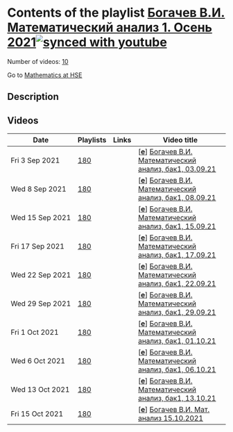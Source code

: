 # Contents of the playlist [Богачев В.И. Математический анализ 1. Осень 2021](https://www.youtube.com/playlist?list=PLq3E5oubNNoB_DhM7pZCAihGmk1Fb32dw)[![synced with youtube](https://img.shields.io/github/last-commit/mathphysschool/mathphysschool.github.io/autoupdate1?label=synced%20with%20youtube)](#)

Number of videos: [10](#videos)

Go to [Mathematics at HSE](../README.md)

## Description



## Videos

|Date|Playlists|Links|Video title|
|---|---|---|---|
| Fri&nbsp;3&nbsp;Sep&nbsp;2021 | [180](../playlists/180 "Богачев В.И. Математический анализ 1. Осень 2021") |  | [[**e**](https://studio.youtube.com/video/tunsi9ffvo4/edit "Edit")] [Богачев В.И. Математический анализ, бак1, 03.09.21](https://www.youtube.com/watch?v=tunsi9ffvo4&list=PLq3E5oubNNoB_DhM7pZCAihGmk1Fb32dw) |
| Wed&nbsp;8&nbsp;Sep&nbsp;2021 | [180](../playlists/180 "Богачев В.И. Математический анализ 1. Осень 2021") |  | [[**e**](https://studio.youtube.com/video/lYtmBftMXuo/edit "Edit")] [Богачев В.И. Математический анализ, бак1, 08.09.21](https://www.youtube.com/watch?v=lYtmBftMXuo&list=PLq3E5oubNNoB_DhM7pZCAihGmk1Fb32dw) |
| Wed&nbsp;15&nbsp;Sep&nbsp;2021 | [180](../playlists/180 "Богачев В.И. Математический анализ 1. Осень 2021") |  | [[**e**](https://studio.youtube.com/video/lu7HsnsQxQU/edit "Edit")] [Богачев В.И. Математический анализ, бак1, 15.09.21](https://www.youtube.com/watch?v=lu7HsnsQxQU&list=PLq3E5oubNNoB_DhM7pZCAihGmk1Fb32dw) |
| Fri&nbsp;17&nbsp;Sep&nbsp;2021 | [180](../playlists/180 "Богачев В.И. Математический анализ 1. Осень 2021") |  | [[**e**](https://studio.youtube.com/video/VkOipp5MKB0/edit "Edit")] [Богачев В.И. Математический анализ, бак1, 17.09.21](https://www.youtube.com/watch?v=VkOipp5MKB0&list=PLq3E5oubNNoB_DhM7pZCAihGmk1Fb32dw) |
| Wed&nbsp;22&nbsp;Sep&nbsp;2021 | [180](../playlists/180 "Богачев В.И. Математический анализ 1. Осень 2021") |  | [[**e**](https://studio.youtube.com/video/0ofWgEw85XU/edit "Edit")] [Богачев В.И. Математический анализ, бак1, 22.09.21](https://www.youtube.com/watch?v=0ofWgEw85XU&list=PLq3E5oubNNoB_DhM7pZCAihGmk1Fb32dw) |
| Wed&nbsp;29&nbsp;Sep&nbsp;2021 | [180](../playlists/180 "Богачев В.И. Математический анализ 1. Осень 2021") |  | [[**e**](https://studio.youtube.com/video/-fP_STaIjLc/edit "Edit")] [Богачев В.И. Математический анализ, бак1, 29.09.21](https://www.youtube.com/watch?v=-fP_STaIjLc&list=PLq3E5oubNNoB_DhM7pZCAihGmk1Fb32dw) |
| Fri&nbsp;1&nbsp;Oct&nbsp;2021 | [180](../playlists/180 "Богачев В.И. Математический анализ 1. Осень 2021") |  | [[**e**](https://studio.youtube.com/video/wEM3WyYvts4/edit "Edit")] [Богачев В.И. Математический анализ, бак1, 01.10.21](https://www.youtube.com/watch?v=wEM3WyYvts4&list=PLq3E5oubNNoB_DhM7pZCAihGmk1Fb32dw) |
| Wed&nbsp;6&nbsp;Oct&nbsp;2021 | [180](../playlists/180 "Богачев В.И. Математический анализ 1. Осень 2021") |  | [[**e**](https://studio.youtube.com/video/XSCC6lge4bk/edit "Edit")] [Богачев В.И. Математический анализ, бак1, 06.10.21](https://www.youtube.com/watch?v=XSCC6lge4bk&list=PLq3E5oubNNoB_DhM7pZCAihGmk1Fb32dw) |
| Wed&nbsp;13&nbsp;Oct&nbsp;2021 | [180](../playlists/180 "Богачев В.И. Математический анализ 1. Осень 2021") |  | [[**e**](https://studio.youtube.com/video/N6UXAZUdkuk/edit "Edit")] [Богачев В.И. Математический анализ, бак1, 13.10.21](https://www.youtube.com/watch?v=N6UXAZUdkuk&list=PLq3E5oubNNoB_DhM7pZCAihGmk1Fb32dw) |
| Fri&nbsp;15&nbsp;Oct&nbsp;2021 | [180](../playlists/180 "Богачев В.И. Математический анализ 1. Осень 2021") |  | [[**e**](https://studio.youtube.com/video/HrmFYrSisJo/edit "Edit")] [Богачев В.И. Мат. анализ 15.10.2021](https://www.youtube.com/watch?v=HrmFYrSisJo&list=PLq3E5oubNNoB_DhM7pZCAihGmk1Fb32dw) |
